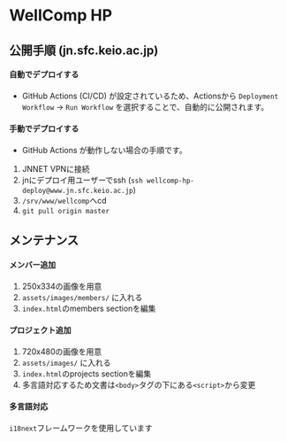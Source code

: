 # WellComp HP

## 公開手順 (jn.sfc.keio.ac.jp)
#### 自動でデプロイする
- GitHub Actions (CI/CD) が設定されているため、Actionsから `Deployment Workflow` → `Run Workflow` を選択することで、自動的に公開されます。

#### 手動でデプロイする
- GitHub Actions が動作しない場合の手順です。

1. JNNET VPNに接続
2. jnにデプロイ用ユーザーでssh (`ssh wellcomp-hp-deploy@www.jn.sfc.keio.ac.jp`)
3. `/srv/www/wellcomp`へcd
4. `git pull origin master`

## メンテナンス
#### メンバー追加
1. 250x334の画像を用意
2. `assets/images/members/` に入れる
3. `index.html`のmembers sectionを編集

#### プロジェクト追加
1. 720x480の画像を用意
2. `assets/images/` に入れる
3. `index.html`のprojects sectionを編集
4. 多言語対応するため文書は`<body>`タグの下にある`<script>`から変更

#### 多言語対応
`i18next`フレームワークを使用しています
